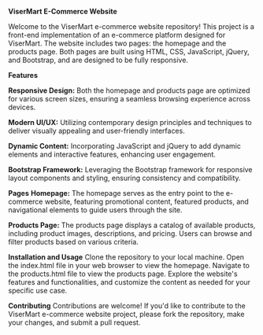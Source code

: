 **ViserMart E-Commerce Website**

Welcome to the ViserMart e-commerce website repository! This project is a front-end implementation of an e-commerce platform designed for ViserMart. The website includes two pages: the homepage and the products page. Both pages are built using HTML, CSS, JavaScript, jQuery, and Bootstrap, and are designed to be fully responsive.


**Features**

**Responsive Design:** Both the homepage and products page are optimized for various screen sizes, ensuring a seamless browsing experience across devices.

**Modern UI/UX:** Utilizing contemporary design principles and techniques to deliver visually appealing and user-friendly interfaces.

**Dynamic Content:** Incorporating JavaScript and jQuery to add dynamic elements and interactive features, enhancing user engagement.

**Bootstrap Framework:** Leveraging the Bootstrap framework for responsive layout components and styling, ensuring consistency and compatibility.

**Pages**
**Homepage:** The homepage serves as the entry point to the e-commerce website, featuring promotional content, featured products, and navigational elements to guide users through the site.

**Products Page:** The products page displays a catalog of available products, including product images, descriptions, and pricing. Users can browse and filter products based on various criteria.

**Installation and Usage**
Clone the repository to your local machine.
Open the index.html file in your web browser to view the homepage.
Navigate to the products.html file to view the products page.
Explore the website's features and functionalities, and customize the content as needed for your specific use case.

**Contributing**
Contributions are welcome! If you'd like to contribute to the ViserMart e-commerce website project, please fork the repository, make your changes, and submit a pull request.
